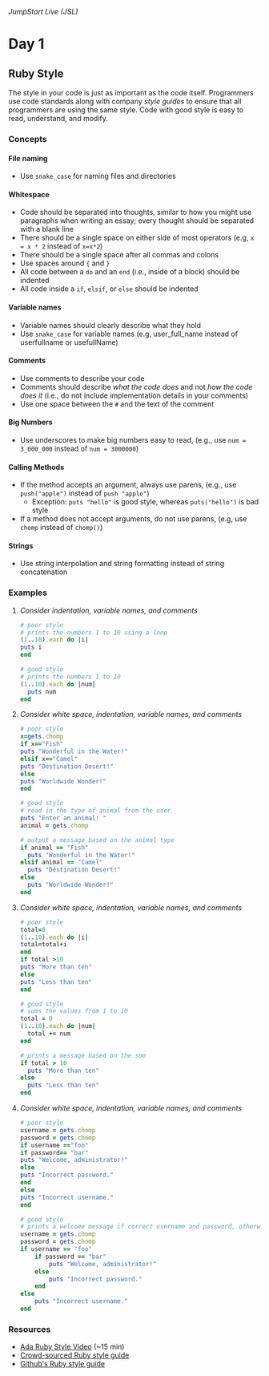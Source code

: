 _JumpStart Live (JSL)_

# Day 1

## Ruby Style

The style in your code is just as important as the code itself. Programmers use code standards along with company _style guides_ to ensure that all programmers are using the same style. Code with good style is easy to read, understand, and modify.

### Concepts

#### File naming
* Use `snake_case` for naming files and directories

#### Whitespace

* Code should be separated into thoughts, similar to how you might use paragraphs when writing an essay; every thought should be separated with a blank line
* There should be a single space on either side of most operators (e.g, `x = x * 2` instead of `x=x*2`)
* There should be a single space after all commas and colons
* Use spaces around `{` and `}`
* All code between a `do` and an `end` (i.e., inside of a block) should be indented
* All code inside a `if`, `elsif`, or `else` should be indented

#### Variable names

* Variable names should clearly describe what they hold
* Use `snake_case` for variable names (e.g, user_full_name instead of userfullname or usefullName)

#### Comments

* Use comments to describe your code
* Comments should describe _what the code does_ and not _how the code does it_ (i.e., do not include implementation details in your comments)
* Use one space between the `#` and the text of the comment

#### Big Numbers

* Use underscores to make big numbers easy to read, (e.g., use `num = 3_000_000` instead of `num = 3000000`)

#### Calling Methods

* If the method accepts an argument, always use parens, (e.g., use `push("apple")` instead of `push "apple"`)
	* Exception: `puts "hello"` is good style, whereas `puts("hello")` is bad style
* If a method does not accept arguments, do not use parens, (e.g, use `chomp` instead of `chomp()`)

#### Strings

* Use string interpolation and string formatting instead of string concatenation

### Examples

1. _Consider indentation, variable names, and comments_
	```ruby
	# poor style
	# prints the numbers 1 to 10 using a loop
	(1..10).each do |i|
	puts i
	end
	```

	```ruby
	# good style
	# prints the numbers 1 to 10
	(1..10).each do |num|
	  puts num
	end
	```

2. _Consider white space, indentation, variable names, and comments_
	
	```ruby
	# poor style
	x=gets.chomp
	if x=="Fish"
	puts "Wonderful in the Water!"
	elsif x=="Camel"
	puts "Destination Desert!"
	else
	puts "Worldwide Wonder!"
	end
	```

	```ruby
	# good style
	# read in the type of animal from the user
	puts "Enter an animal: "
	animal = gets.chomp

	# output a message based on the animal type
	if animal == "Fish"
	  puts "Wonderful in the Water!"
	elsif animal == "Camel"
	  puts "Destination Desert!"
	else
	  puts "Worldwide Wonder!"
	end
	```

3. _Consider white space, indentation, variable names, and comments_
	
	```ruby
	# poor style
	total=0
	(1..10).each do |i|
	total=total+i
	end
	if total >10
	puts "More than ten"
	else
	puts "Less than ten"
	end
	```

	```ruby
	# good style
	# sums the values from 1 to 10
	total = 0
	(1..10).each do |num|
	  total += num
	end

	# prints a message based on the sum
	if total > 10
	  puts "More than ten"
	else
	  puts "Less than ten"
	end
	```

4. _Consider white space, indentation, variable names, and comments_

	```ruby
	# poor style
	username = gets.chomp
	password = gets.chomp
	if username =="foo"
	if password== "bar"
	puts "Welcome, administrator!"
	else
	puts "Incorrect password."
	end
	else
	puts "Incorrect username."
	end
	```

	```ruby
	# good style
	# prints a welcome message if correct username and password, otherwise prints error message
	username = gets.chomp
	password = gets.chomp
	if username == "foo"
		if password == "bar"
			puts "Welcome, administrator!"
		else
			puts "Incorrect password."
		end
	else
		puts "Incorrect username."
	end
	```

### Resources

* [Ada Ruby Style Video](https://adaacademy.hosted.panopto.com/Panopto/Pages/Viewer.aspx?id=7387c766-7e2c-43b6-84f5-3f8b45d0f1f0) (~15 min)
* [Crowd-sourced Ruby style guide](https://github.com/bbatsov/ruby-style-guide)
* [Github's Ruby style guide](https://github.com/github/rubocop-github/blob/master/STYLEGUIDE.md)
